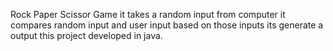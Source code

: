 Rock Paper Scissor Game
it takes a random input from computer 
it compares random input and user input 
based on those inputs its generate a output
this project developed in java.
